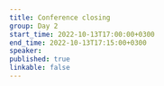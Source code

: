 ```yaml
---
title: Conference closing
group: Day 2
start_time: 2022-10-13T17:00:00+0300
end_time: 2022-10-13T17:15:00+0300
speaker:
published: true
linkable: false
---
```


